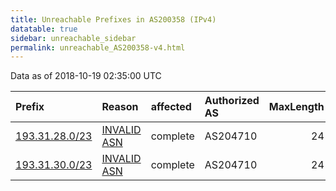 ```yaml
---
title: Unreachable Prefixes in AS200358 (IPv4)
datatable: true
sidebar: unreachable_sidebar
permalink: unreachable_AS200358-v4.html
---
```


Data as of 2018-10-19 02:35:00 UTC


<div class="datatable-begin"></div>

| Prefix                                                 | Reason                                                                                                 | affected   | Authorized AS   |   MaxLength | Anchor                                         |   unreachable /24s |
|:-------------------------------------------------------|:-------------------------------------------------------------------------------------------------------|:-----------|:----------------|------------:|:-----------------------------------------------|-------------------:|
| [193.31.28.0/23](https://stat.ripe.net/193.31.28.0/23) | [INVALID ASN](https://rpki-validator.ripe.net/announcement-preview?asn=AS200358&prefix=193.31.28.0/23) | complete   | AS204710        |          24 | [RIPE](unreachable_RIPE_NCC_RPKI_Root-v4.html) |                  2 |
| [193.31.30.0/23](https://stat.ripe.net/193.31.30.0/23) | [INVALID ASN](https://rpki-validator.ripe.net/announcement-preview?asn=AS200358&prefix=193.31.30.0/23) | complete   | AS204710        |          24 | [RIPE](unreachable_RIPE_NCC_RPKI_Root-v4.html) |                  2 |

<div class="datatable-end"></div>